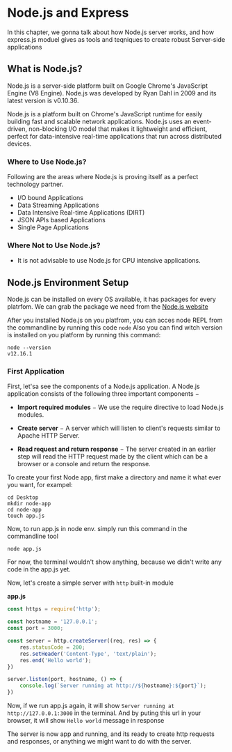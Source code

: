 # Node.js and Express
In this chapter, we gonna talk about how Node.js server works, and how express.js moduel
gives as tools and teqniques to create robust Server-side applications

## What is Node.js?
Node.js is a server-side platform built on Google Chrome's JavaScript Engine (V8 Engine). Node.js was developed by Ryan Dahl in 2009 and its latest version is v0.10.36. 

Node.js is a platform built on Chrome's JavaScript runtime for easily building fast and scalable network applications. Node.js uses an event-driven, non-blocking I/O model that makes it lightweight and efficient, perfect for data-intensive real-time applications that run across distributed devices.

### Where to Use Node.js?
Following are the areas where Node.js is proving itself as a perfect technology partner.

* I/O bound Applications
* Data Streaming Applications
* Data Intensive Real-time Applications (DIRT)
* JSON APIs based Applications
* Single Page Applications

### Where Not to Use Node.js?
* It is not advisable to use Node.js for CPU intensive applications.


## Node.js Environment Setup
Node.js can be installed on every OS available, it has packages for every platrfom.
We can grab the package we need from the [Node.js website](https://nodejs.org/)

After you installed Node.js on you platfrom, you can acces node REPL from the commandline by running this code `node`
Also you can find witch version is installed on you platform by running this command:
```
node --version
v12.16.1
```

### First Application
First, let'sa see the components of a Node.js application. A Node.js application consists of the following three important components −

- **Import required modules** − We use the require directive to load Node.js modules.

- **Create server** − A server which will listen to client's requests similar to Apache HTTP Server.

- **Read request and return response** − The server created in an earlier step will read the HTTP request made by the client which can be a browser or a console and return the response.


To create your first Node app, first make a directory and name it what ever you want, for exampel:
```
cd Desktop
mkdir node-app
cd node-app
touch app.js
```

Now, to run app.js in node env. simply run this command in the commandline tool
```
node app.js
```
For now, the terminal wouldn't show anything, because we didn't write any code in the app.js yet.

Now, let's create a simple server with `http` built-in module

**app.js**
```javascript
const https = require('http');

const hostname = '127.0.0.1';
const port = 3000;

const server = http.createServer((req, res) => {
    res.statusCode = 200;
    res.setHeader('Content-Type', 'text/plain');
    res.end('Hello world');
})

server.listen(port, hostname, () => {
    console.log(`Server running at http://${hostname}:${port}`);
})

```

Now, if we run app.js again, it will show `Server running at http://127.0.0.1:3000` in the terminal.
And by puting this url in your browser, it will show `Hello world` message in response

The server is now app and running, and its ready to create http requests and responses, or anything we might want to do with the server.

